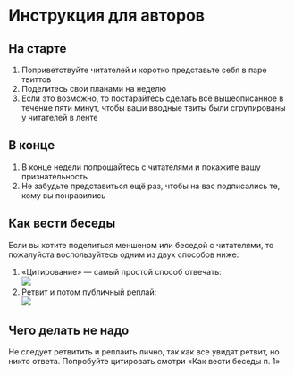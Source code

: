 # Инструкция для авторов

## На старте

1. Поприветствуйте читателей и коротко представьте себя в паре твиттов
2. Поделитесь свои планами на неделю
3. Если это возможно, то постарайтесь сделать всё вышеописанное в течение пяти минут, чтобы ваши вводные твиты были сгрупированы у читателей в ленте

## В конце

1. В конце недели попрощайтесь с читателями и покажите вашу признательность
2. Не забудьте представиться ещё раз, чтобы на вас подписались те, кому вы понравились

## Как вести беседы

Если вы хотите поделиться меншеном или беседой с читателями, то пожалуйста
воспользуйтесь одним из двух способов ниже:

1. «Цитирование» — самый простой способ отвечать:  
    ![](http://i.imgur.com/zZwMCsH.png)
2. Ретвит и потом публичный реплай:  
    ![](http://i.imgur.com/Ld3sjuN.png)

## Чего делать не надо

Не следует ретвитить и реплаить лично, так как все увидят ретвит, но никто ответа. Попробуйте цитировать смотри «Как вести беседы п. 1»
